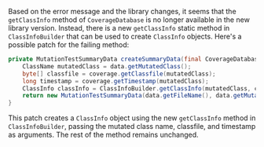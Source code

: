 Based on the error message and the library changes, it seems that the `getClassInfo` method of `CoverageDatabase` is no longer available in the new library version. Instead, there is a new `getClassInfo` static method in `ClassInfoBuilder` that can be used to create `ClassInfo` objects. Here's a possible patch for the failing method:
```java
private MutationTestSummaryData createSummaryData(final CoverageDatabase coverage, final ClassMutationResults data) {
    ClassName mutatedClass = data.getMutatedClass();
    byte[] classfile = coverage.getClassfile(mutatedClass);
    long timestamp = coverage.getTimestamp(mutatedClass);
    ClassInfo classInfo = ClassInfoBuilder.getClassInfo(mutatedClass, classfile, timestamp);
    return new MutationTestSummaryData(data.getFileName(), data.getMutations(), classInfo);
}
```
This patch creates a `ClassInfo` object using the new `getClassInfo` method in `ClassInfoBuilder`, passing the mutated class name, classfile, and timestamp as arguments. The rest of the method remains unchanged.